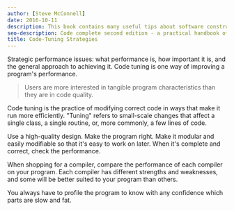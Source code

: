 ```yaml
---
author: [Steve McConnell]
date: 2016-10-11
description: This book contains many useful tips about software construction and best practices on creating clean code. A list of issues that can happen during software construction and how to avoid them by testing your code before writing them. The best part is the checklist at the end of every section containing useful items to check for during software construction.
seo-description: Code complete second edition - a practical handbook of software construction by Steve McConnell notes.
title: Code-Tuning Strategies
---
```


Strategic performance issues: what performance is, how important it is, and the general approach to achieving it. Code tuning is one way of improving a program's performance.

> Users are more interested in tangible program characteristics than they are in code quality.

Code tuning is the practice of modifying correct code in ways that make it run more efficiently. "Tuning" refers to small-scale changes that affect a single class, a single routine, or, more commonly, a few lines of code.

Use a high-quality design. Make the program right. Make it modular and easily modifiable so that it's easy to work on later. When it's complete and correct, check the performance.

When shopping for a compiler, compare the performance of each compiler on your program. Each compiler has different strengths and weaknesses, and some will be better suited to your program than others.

You always have to profile the program to know with any confidence which parts are slow and fat.
